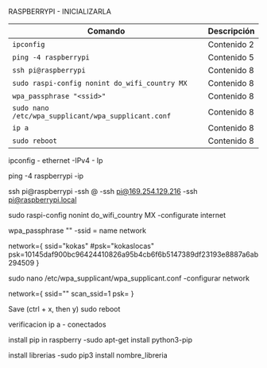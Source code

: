 RASPBERRYPI - INICIALIZARLA


| Comando         | Descripción     | 
|-----------------|-----------------|
| ```ipconfig```  | Contenido 2     | 
| ```ping -4 raspberrypi```  | Contenido 5     | 
| ```ssh pi@raspberrypi```  | Contenido 8     | 
| ```sudo raspi-config nonint do_wifi_country MX```  | Contenido 8     |
| ```wpa_passphrase "<ssid>"```  | Contenido 8     | 
| ```sudo nano /etc/wpa_supplicant/wpa_supplicant.conf ```  | Contenido 8     | 
| ```ip a  ```  | Contenido 8     | 
| ```sudo reboot  ```  | Contenido 8     | 


ipconfig - ethernet
    -IPv4 - Ip

ping -4 raspberrypi
    -ip

ssh pi@raspberrypi
    -ssh <username>@<host>
    -ssh pi@169.254.129.216
    -ssh pi@raspberrypi.local

sudo raspi-config nonint do_wifi_country MX
     -configurate internet<ssid>

wpa_passphrase "<ssid>"
     -ssid = name network


network={
        ssid="kokas"
        #psk="kokaslocas"
        psk=10145daf900bc96424410826a95b4cb6f6b5147389df23193e8887a6ab294509
}

sudo nano /etc/wpa_supplicant/wpa_supplicant.conf
      -configurar network

network={
  ssid="<ssid>"
  scan_ssid=1
  psk=<psk>
}

Save (ctrl + x, then y)
sudo reboot 

verificacion 
ip a - conectados

install pip in raspberry
   -sudo apt-get install python3-pip

install librerias
    -sudo pip3 install nombre_libreria
